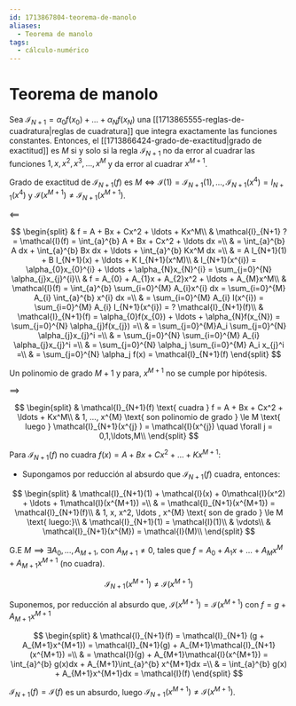 ```yaml
---
id: 1713867804-teorema-de-manolo
aliases:
  - Teorema de manolo
tags:
  - cálculo-numérico
---
```


# Teorema de manolo

Sea $\mathcal{I}_{N+1} = \alpha_{0}f(x_{0}) + \ldots + \alpha_Nf(x_N)$ una [[1713865555-reglas-de-cuadratura|reglas de cuadratura]] que integra exactamente las funciones constantes. Entonces, el [[1713866424-grado-de-exactitud|grado de exactitud]] es $M$ si y solo si la regla $\mathcal{I}_{N+1}$ no da error al cuadrar las funciones ${1,x,x^2,x^3,\ldots,x^{M}}$ y da error al cuadrar $x^{M+1}$.

Grado de exactitud de $\mathcal{I}_{N+1}(f)$ es $M \iff \mathcal{I}(1) = \mathcal{I}_{N+1}(1),\ldots , \mathcal{I}_{N+1}(x^{4}) = I_{N+1}(x^{4})$ y $\mathcal{I} (x^{M+1}) \neq \mathcal{I}_{N+1}(x^{M+1})$.

$\impliedby$

$$
\begin{split}
    & f = A + Bx + Cx^2 + \ldots + Kx^M\\
    & \mathcal{I}_{N+1} ?= \mathcal{I}(f) = \int_{a}^{b} A + Bx + Cx^2 + \ldots dx =\\
    & = \int_{a}^{b} A dx + \int_{a}^{b} Bx dx + \ldots + \int_{a}^{b} Kx^M dx =\\
    & = A I_{N+1}(1) + B I_{N+1}(x) + \ldots + K I_{N+1}(x^M)\\
    & I_{N+1}(x^{i}) = \alpha_{0}x_{0}^{i} + \ldots + \alpha_{N}x_{N}^{i} = \sum_{j=0}^{N} \alpha_{j}x_{j}^{i}\\
    & f = A_{0} + A_{1}x + A_{2}x^2 + \ldots + A_{M}x^M\\
    & \mathcal{I}(f) = \int_{a}^{b} \sum_{i=0}^{M} A_{i}x^{i} dx = \sum_{i=0}^{M} A_{i} \int_{a}^{b} x^{i} dx =\\
    & = \sum_{i=0}^{M} A_{i} I(x^{i}) = \sum_{i=0}^{M} A_{i} I_{N+1}(x^{i}) = ? \mathcal{I}_{N+1}(f)\\
    & \mathcal{I}_{N+1}(f) = \alpha_{0}f(x_{0}) + \ldots + \alpha_{N}f(x_{N}) = \sum_{j=0}^{N} \alpha_{j}f(x_{j}) =\\
    & = \sum_{j=0}^{M}A_i \sum_{j=0}^{N} \alpha_{j}x_{j}^i =\\
    & = \sum_{j=0}^{N} \sum_{i=0}^{M} A_{i} \alpha_{j}x_{j}^i =\\
    & = \sum_{j=0}^{N} \alpha_j \sum_{i=0}^{M} A_i x_{j}^i =\\
    & = \sum_{j=0}^{N} \alpha_j f(x) = \mathcal{I}_{N+1}(f)
\end{split}
$$

Un polinomio de grado $M+1$ y para, $x^{M+1}$ no se cumple por hipótesis.

$\implies$

$$
\begin{split}
    & \mathcal{I}_{N+1}(f) \text{ cuadra } f = A + Bx + Cx^2 + \ldots + Kx^M\\
    & 1, ..., x^{M} \text{ son polinomio de grado } \le M \text{ luego } \mathcal{I}_{N+1}(x^{j} ) = \mathcal{I}(x^{j}) \quad \forall j = 0,1,\ldots,M\\ 
\end{split}
$$

Para $\mathcal{I}_{N+1}(f)$ no cuadra $f(x) = A + Bx + Cx^2 + \ldots + Kx^{M+1}$:

- Supongamos por reducción al absurdo que $\mathcal{I}_{N+1}(f)$ cuadra, entonces:

$$
\begin{split}
    & \mathcal{I}_{N+1}(1) + \mathcal{I}(x) + 0\mathcal{I}(x^2) + \ldots + 1\mathcal{I}(x^{M+1}) =\\
    & = \mathcal{I}_{N+1}(x^{M+1}) = \mathcal{I}_{N+1}(f)\\
    & 1, x, x^2, \ldots , x^{M} \text{ son de grado } \le M \text{ luego:}\\
    & \mathcal{I}_{N+1}(1) = \mathcal{I}(1)\\
    & \vdots\\
    & \mathcal{I}_{N+1}(x^{M}) = \mathcal{I}(M)\\
\end{split}
$$

G.E $M \implies \exists A_{0},\ldots ,A_{M+1}$, con $A_{M+1}\neq 0$, tales que $f = A_{0} + A_{1}x + \ldots + A_Mx^{M} + A_{M+1}x^{M+1}$ (no cuadra).

$$
\mathcal{I}_{N+1}(x^{M+1}) \neq \mathcal{I}(x^{M+1})
$$

Suponemos, por reducción al absurdo que, $\mathcal{I}(x^{M+1})=\mathcal{I}(x^{M+1} )$ con $f = g + A_{M+1}x^{M+1}$

$$
\begin{split}
    & \mathcal{I}_{N+1}(f) = \mathcal{I}_{N+1} (g + A_{M+1}x^{M+1}) = \mathcal{I}_{N+1}(g) + A_{M+1}\mathcal{I}_{N+1}(x^{M+1}) =\\
    & = \mathcal{I}(g) + A_{M+1}\mathcal{I}(x^{M+1}) = \int_{a}^{b} g(x)dx + A_{M+1}\int_{a}^{b} x^{M+1}dx =\\
    & = \int_{a}^{b} g(x) + A_{M+1}x^{M+1}dx = \mathcal{I}(f)
\end{split}
$$

$\mathcal{I}_{N+1}(f) = \mathcal{I}(f)$ es un absurdo, luego $\mathcal{I}_{N+1}(x^{M+1}) \neq \mathcal{I}(x^{M+1})$.
